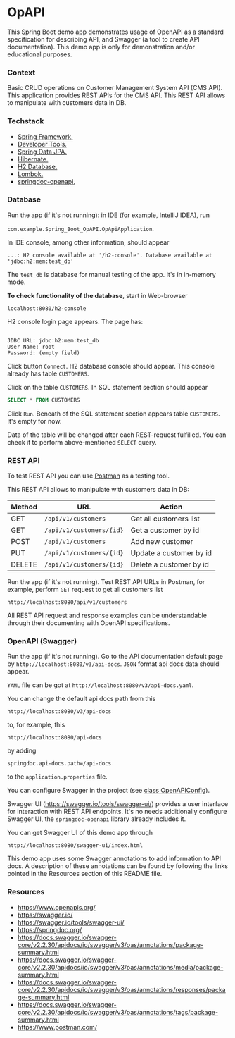 
# OpAPI

This Spring Boot demo app demonstrates usage of OpenAPI as a standard specification 
for describing API, and Swagger (a tool to create API documentation).
This demo app is only for demonstration and/or educational purposes.


### Context

Basic CRUD operations on Customer Management System API (CMS API). 
This application provides REST APIs for the CMS API. 
This REST API allows to manipulate with customers data in DB.


### Techstack

* [Spring Framework.](https://spring.io/)
* [Developer Tools.](https://docs.spring.io/spring-boot/reference/using/devtools.html)
* [Spring Data JPA.](https://spring.io/projects/spring-data-jpa)
* [Hibernate.](https://hibernate.org/)
* [H2 Database.](https://www.h2database.com/html/main.html)
* [Lombok.](https://projectlombok.org/)
* [springdoc-openapi.](https://springdoc.org/)


### Database

Run the app (if it's not running): in IDE (for example, IntelliJ IDEA), run

`com.example.Spring_Boot_OpAPI.OpApiApplication`.

In IDE console, among other information, should appear

`...: H2 console available at '/h2-console'. Database available at 'jdbc:h2:mem:test_db'`

The `test_db` is database for manual testing of the app. It's in in-memory mode.

**To check functionality of the database**, start in Web-browser

`localhost:8080/h2-console`

H2 console login page appears. The page has:

```text

JDBC URL: jdbc:h2:mem:test_db
User Name: root
Password: (empty field)

```

Click button `Connect`. H2 database console should appear.
This console already has table `CUSTOMERS`.

Click on the table `CUSTOMERS`. In SQL statement section should appear

```sql
SELECT * FROM CUSTOMERS 
```

Click `Run`. Beneath of the SQL statement section appears table `CUSTOMERS`.
It's empty for now.

Data of the table will be changed after each REST-request fulfilled. 
You can check it to perform above-mentioned `SELECT` query.


### REST API 

To test REST API you can use [Postman](https://www.postman.com/) as a testing tool.

This REST API allows to manipulate with customers data in DB:

| Method    | URL                      | Action                       |
|-----------|--------------------------|------------------------------|
| GET       | `/api/v1/customers`      | Get all customers list       | 
| GET       | `/api/v1/customers/{id}` | Get a customer by id         |
| POST      | `/api/v1/customers`      | Add new customer             |
| PUT       | `/api/v1/customers/{id}` | Update a customer by id      |
| DELETE    | `/api/v1/customers/{id}` | Delete a customer by id      |


Run the app (if it's not running). Test REST API URLs in Postman, 
for example, perform `GET` request to get all customers list

```text
http://localhost:8080/api/v1/customers
```

All REST API request and response examples can be understandable 
through their documenting with OpenAPI specifications.


### OpenAPI (Swagger)

Run the app (if it's not running). Go to the API documentation default page
by `http://localhost:8080/v3/api-docs`.
`JSON` format api docs data should appear.

`YAML` file can be got at `http://localhost:8080/v3/api-docs.yaml`.

You can change the default api docs path from this

```text
http://localhost:8080/v3/api-docs
```

to, for example, this
```text
http://localhost:8080/api-docs
```

by adding

```text
springdoc.api-docs.path=/api-docs
```

to the `application.properties` file.

You can configure Swagger in the project 
(see [class OpenAPIConfig](src/main/java/com/example/Spring_Boot_OpAPI/config/OpenAPIConfig.java)).

Swagger UI (https://swagger.io/tools/swagger-ui/) provides a user interface
for interaction with REST API endpoints.
It's no needs additionally configure Swagger UI, the `springdoc-openapi`
library already includes it.

You can get Swagger UI of this demo app through 
```text
http://localhost:8080/swagger-ui/index.html
```

This demo app uses some Swagger annotations to add information to API docs.
A description of these annotations can be found by following the links pointed 
in the Resources section of this README file.


### Resources

* https://www.openapis.org/
* https://swagger.io/
* https://swagger.io/tools/swagger-ui/
* https://springdoc.org/
* https://docs.swagger.io/swagger-core/v2.2.30/apidocs/io/swagger/v3/oas/annotations/package-summary.html
* https://docs.swagger.io/swagger-core/v2.2.30/apidocs/io/swagger/v3/oas/annotations/media/package-summary.html
* https://docs.swagger.io/swagger-core/v2.2.30/apidocs/io/swagger/v3/oas/annotations/responses/package-summary.html
* https://docs.swagger.io/swagger-core/v2.2.30/apidocs/io/swagger/v3/oas/annotations/tags/package-summary.html
* https://www.postman.com/


